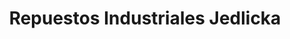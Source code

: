 ---
title: "Repuestos Industriales Jedlicka"
url: /puerto-rico/repuestos-industriales-jedlicka/
shop: piezas de automóviles
---